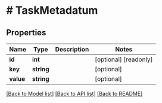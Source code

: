 # # TaskMetadatum

## Properties

Name | Type | Description | Notes
------------ | ------------- | ------------- | -------------
**id** | **int** |  | [optional] [readonly] 
**key** | **string** |  | [optional] 
**value** | **string** |  | [optional] 

[[Back to Model list]](../../README.md#documentation-for-models) [[Back to API list]](../../README.md#documentation-for-api-endpoints) [[Back to README]](../../README.md)


